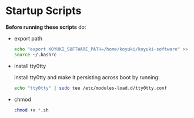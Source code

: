 # Startup Scripts
**Before running these scripts** do:

- export path

    ```bash
    echo "export KOYUKI_SOFTWARE_PATH=/home/koyuki/koyuki-software" >> ~/.bashrc
    source ~/.bashrc
    ```
- install tty0tty

    install tty0tty and make it persisting across boot by running:

    ```bash
    echo "tty0tty" | sudo tee /etc/modules-load.d/tty0tty.conf
    ```
- chmod

    ```bash
    chmod +x *.sh
    ```
